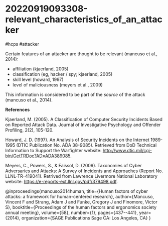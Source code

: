 # 20220919093308-relevant_characteristics_of_an_attacker

#hcps #attacker 

Certain features of an attacker are thought to be relevant (mancuso et al., 2014):
* affiliation (kjaerland, 2005)
* classification (eg, hacker / spy; kjaerland, 2005)
* skill level (howard, 1997)
* level of maliciousness (meyers et al., 2009)

This information is considered to be part of the *source* of the attack (mancuso et al.,
2014). 

**References**

Kjaerland, M. (2005). A Classification of Computer Security Incidents Based
on Reported Attack Data. Journal of Investigative Psychology and
Offender Profiling, 2(2), 105-120.

Howard, J. D. (1997). An Analysis of Security Incidents on the Internet 1989-
1995 (DTIC Publication No. ADA 38-9085). Retrieved from DoD
Technical Information to Support the Warfighter website:
http://www.dtic.mil/cgi-bin/GetTRDoc?AD=ADA389085.

Meyers, C., Powers, S., & Faissol, D. (2009). Taxonomies of Cyber
Adversaries and Attacks: A Survey of Incidents and Approaches (Report
No. LLNL-TR-419041). Retrived from Lawrence Livermore National
Laboratory website: https://e-reports-ext.llnl.gov/pdf/379498.pdf.

@inproceedings{mancuso2014human,
  title={Human factors of cyber attacks: a framework for human-centered research},
  author={Mancuso, Vincent F and Strang, Adam J and Funke, Gregory J and Finomore, Victor S},
  booktitle={Proceedings of the human factors and ergonomics society annual meeting},
  volume={58},
  number={1},
  pages={437--441},
  year={2014},
  organization={SAGE Publications Sage CA: Los Angeles, CA}
}


